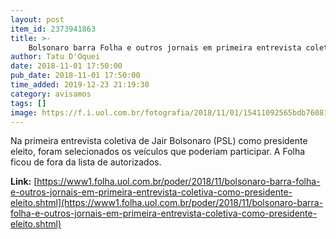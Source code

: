 ```yaml
---
layout: post
item_id: 2373941863
title: >-
    Bolsonaro barra Folha e outros jornais em primeira entrevista coletiva como presidente eleito
author: Tatu D'Oquei
date: 2018-11-01 17:50:00
pub_date: 2018-11-01 17:50:00
time_added: 2019-12-23 21:19:30
category: avisamos
tags: []
image: https://f.i.uol.com.br/fotografia/2018/11/01/15411092565bdb76081892d_1541109256_3x2_rt.jpg
---
```


Na primeira entrevista coletiva de Jair Bolsonaro (PSL) como presidente eleito, foram selecionados os veículos que poderiam participar. A Folha ficou de fora da lista de autorizados.

**Link:** [https://www1.folha.uol.com.br/poder/2018/11/bolsonaro-barra-folha-e-outros-jornais-em-primeira-entrevista-coletiva-como-presidente-eleito.shtml](https://www1.folha.uol.com.br/poder/2018/11/bolsonaro-barra-folha-e-outros-jornais-em-primeira-entrevista-coletiva-como-presidente-eleito.shtml)


